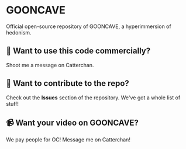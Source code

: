 # GOONCAVE
Official open-source repository of GOONCAVE, a hyperimmersion of hedonism.

## 💸 Want to use this code commercially?
Shoot me a message on Catterchan.

## 🧪 Want to contribute to the repo?
Check out the **Issues** section of the repository. We've got a whole list of stuff!

## 📹 Want your video on GOONCAVE?
We pay people for OC! Message me on Catterchan!
